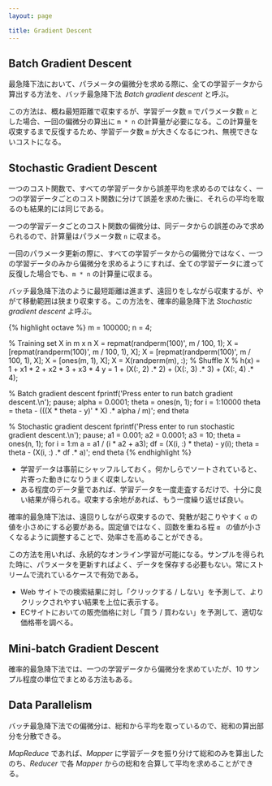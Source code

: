 ```yaml
---
layout: page

title: Gradient Descent
---
```


<script type="text/x-mathjax-config">
  MathJax.Hub.Config({ tex2jax: { inlineMath: [['$','$'], ["\\(","\\)"]] } });
</script>
<script type="text/javascript"
  src="http://cdn.mathjax.org/mathjax/latest/MathJax.js?config=TeX-AMS_HTML">
</script>

## Batch Gradient Descent

最急降下法において、パラメータの偏微分を求める際に、全ての学習データから算出する方法を、バッチ最急降下法 _Batch gradient descent_ と呼ぶ。

この方法は、概ね最短距離で収束するが、学習データ数 `m` でパラメータ数 `n` とした場合、一回の偏微分の算出に `m * n` の計算量が必要になる。この計算量を収束するまで反復するため、学習データ数 `m` が大きくなるにつれ、無視できないコストになる。

<script type="math/tex; mode=display" id="MathJax-Element-batch_grad">
J(\theta) = \frac{1}{2m} {\sum_{i=1}^{m} (h_{\theta}(x^{(i)})-y^{(i)})^2} \\
\frac{\partial}{\partial \theta_{j}} J(\theta) = \frac{1}{m} \sum_{i=1}^{m} (h_{\theta}(x^{(i)}) - y^{(i)}) x_{j}^{(i)} \\
\theta_{j} := \theta_{j} - \alpha \left( \frac{ \partial}{ \partial \theta_{j}} J(\theta) \right) \\
</script>

## Stochastic Gradient Descent

一つのコスト関数で、すべての学習データから誤差平均を求めるのではなく、一つの学習データごとのコスト関数に分けて誤差を求めた後に、それらの平均を取るのも結果的には同じである。

<script type="math/tex; mode=display" id="MathJax-Element-stochasitc_cost">
\text{cost$(\theta, (x^{(i)}, y^{(i)}))$} = \frac{1}{2} (h_{\theta}(x^{(i)}) - y^{(i)})^{2} \\
J(\theta) = \frac{1}{m} \sum_{i=1}^{m} \text{cost$(\theta, (x^{(i)}, y^{(i)}))$} \\
</script>

一つの学習データごとのコスト関数の偏微分は、同データからの誤差のみで求められるので、計算量はパラメータ数 `n` に収まる。

<script type="math/tex; mode=display" id="MathJax-Element-stochasitc_grad">
\frac{\partial}{\partial \theta_{j}} \text{cost$(\theta, (x^{(i)}, y^{(i)}))$} = (h_{\theta}(x^{(i)}) - y^{(i)}) x_{j}^{(i)} \\
\theta_{j} := \theta_{j} - \alpha \left( \frac{\partial}{\partial \theta_{j}} \text{cost$(\theta, (x^{(i)}, y^{(i)}))$} \right) \\
</script>

一回のパラメータ更新の際に、すべての学習データからの偏微分ではなく、一つの学習データのみから偏微分を求めるようにすれば、全ての学習データに渡って反復した場合でも、`m * n` の計算量に収まる。

バッチ最急降下法のように最短距離は進まず、遠回りをしながら収束するが、やがて移動範囲は狭まり収束する。この方法を、確率的最急降下法 _Stochastic gradient descent_ よ呼ぶ。

{% highlight octave %}
m = 100000;
n = 4;

% Training set X in m x n
X = repmat(randperm(100)', m / 100, 1);
X = [repmat(randperm(100)', m / 100, 1), X];
X = [repmat(randperm(100)', m / 100, 1), X];
X = [ones(m, 1), X];
X = X(randperm(m), :); % Shuffle X
% h(x) = 1 + x1 * 2 + x2 * 3 + x3 * 4
y = 1 + (X(:, 2) .* 2) + (X(:, 3) .* 3) + (X(:, 4) .* 4);

% Batch gradient descent
fprintf('Press enter to run batch gradient descent.\n');
pause;
alpha = 0.0001;
theta = ones(n, 1);
for i = 1:10000
  theta = theta - (((X * theta - y)' * X) .* alpha / m)';
end
theta

% Stochastic gradient descent
fprintf('Press enter to run stochastic gradient descent.\n');
pause;
a1 = 0.001;
a2 = 0.0001;
a3 = 10;
theta = ones(n, 1);
for i = 1:m
  a = a1 / (i * a2 + a3);
  df = (X(i, :) * theta) - y(i);
  theta = theta - (X(i, :) .* df .* a)';
end
theta
{% endhighlight %}

* 学習データは事前にシャッフルしておく。何かしらでソートされていると、片寄った動きになりうまく収束しない。
* ある程度のデータ量であれば、学習データを一度走査するだけで、十分に良い結果が得られる。収束する余地があれば、もう一度繰り返せば良い。

確率的最急降下法は、遠回りしながら収束するので、発散が起こりやすく `α` の値を小さめにする必要がある。固定値ではなく、回数を重ねる程 `α ` の値が小さくなるように調整することで、効率さを高めることができる。

<script type="math/tex; mode=display" id="MathJax-Element-stochasitc_grad_alpha">
{\scriptsize \text{$n = $ number of iteration}} \\
\alpha = \frac{\alpha_1}{n \cdot \alpha_2 + \alpha_3}
</script>

この方法を用いれば、永続的なオンライン学習が可能になる。サンプルを得られた時に、パラメータを更新すればよく、データを保存する必要もない。常にストリームで流れているケースで有効である。

* Web サイトでの検索結果に対し「クリックする / しない」を予測して、よりクリックされやすい結果を上位に表示する。
* ECサイトにおいての販売価格に対し「買う / 買わない」を予測して、適切な価格帯を調べる。

## Mini-batch Gradient Descent

確率的最急降下法では、一つの学習データから偏微分を求めていたが、10 サンプル程度の単位でまとめる方法もある。

<script type="math/tex; mode=display" id="MathJax-Element-mini_batch_grad">
\text{for $i = 1, 11, 21, 31, \ldots$} \\
\theta_{j} := \theta_{j} - \alpha \frac{1}{10} \sum_{k=i}^{i+9} (h_{\theta}(x^{(k)}) - y^{(k)}) x_{j}^{(k)} \\
</script>

## Data Parallelism

バッチ最急降下法での偏微分は、総和から平均を取っているので、総和の算出部分を分散できる。

<script type="math/tex; mode=display" id="MathJax-Element-data_parallelism_grad">
\frac{\partial}{\partial \theta_{j}} J(\theta) = \frac{1}{m} \sum_{i=1}^{m} (h_{\theta}(x^{(i)}) - y^{(i)}) x_{j}^{(i)} = \frac{1}{m} s_{j} \\
s_{j} = \sum_{i=1}^{m} (h_{\theta}(x^{(i)}) - y^{(i)}) x_{j}^{(i)} \\
</script>

_MapReduce_ であれば、_Mapper_ に学習データを振り分けて総和のみを算出したのち、_Reducer_ で各 _Mapper_ からの総和を合算して平均を求めることができる。

<script type="math/tex; mode=display" id="MathJax-Element-data_parallelism_mapred">
{\scriptsize \text{$m = 80,000$}} \\
\begin{align}
s_{j}^{(1)} & = \sum_{i=1}^{10,000} (h_{\theta}(x^{(i)}) - y^{(i)}) x_{j}^{(i)} & \text{mapper1} \\
s_{j}^{(2)} & = \sum_{i=10,001}^{20,000} (h_{\theta}(x^{(i)}) - y^{(i)}) x_{j}^{(i)} & \text{mapper2} \\
& \vdots & \\
s_{j}^{(8)} & = \sum_{i=70,001}^{80,000} (h_{\theta}(x^{(i)}) - y^{(i)}) x_{j}^{(i)} & \text{mapper8} \\
\theta_{j} & := \theta_{j} - \alpha \frac{1}{m} \sum_{k=1}^{8} s_{j}^{(k)} & \text{reducer} \\
\end{align} \\
</script>

